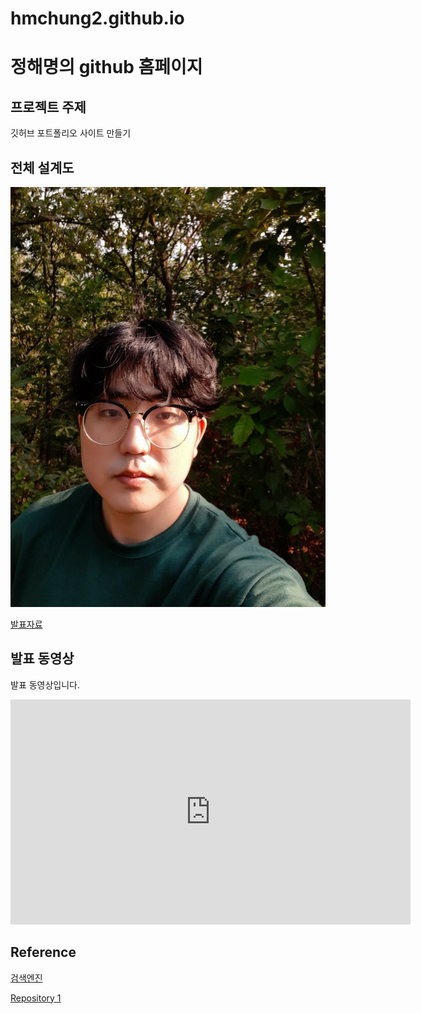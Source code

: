 # hmchung2.github.io
# 정해명의 github 홈페이지 

## 프로젝트 주제 

깃허브 포트폴리오 사이트 만들기

## 전체 설계도 

<img src="test.jpg"/><br>  

[발표자료](/project.pptx)<br> 

## 발표 동영상 

발표 동영상입니다. 

<iframe id="ytplayer" type="text/html" width="640" height="360" src="https://www.youtube.com/embed/-0i5zyCUjO8" frameborder="0"></iframe> 

## Reference 

[검색엔진](https://naver.com) 

[Repository 1](https://hmchung2.github.io/hmchung2.github.io)
